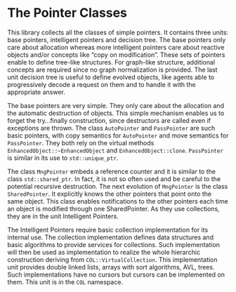 The Pointer Classes
===================

This library collects all the classes of simple pointers. It contains
three units: base pointers, intelligent pointers and decision tree.
The base pointers only care about allocation whereas more intelligent
pointers care about reactive objects and/or concepts like “copy on
modification”. These sets of pointers enable to define tree-like
structures. For graph-like structure, additional concepts are
required since no graph normalization is provided. The last unit
decision tree is useful to define evolved objects, like agents able
to progressively decode a request on them and to handle it with the
appropriate answer.

The base pointers are very simple. They only care about the
allocation and the automatic destruction of objects. This simple
mechanism enables us to forget the try…finally construction, since
destructors are called even if exceptions are thrown. The class
`AutoPointer` and `PassPointer` are such basic pointers, with copy
semantics for `AutoPointer` and move semantics for `PassPointer`. They
both rely on the virtual methods `EnhancedObject::~EnhancedObject` and
`EnhancedObject::clone`. `PassPointer` is similar in its use to
`std::unique_ptr`.

The class `MngPointer` embeds a reference counter and it is similar to
the class `std::shared_ptr`. In fact, it is not so often used and be
careful to the potential recursive destruction. The next evolution of
`MngPointer` is the class `SharedPointer`. It explicitly knows the other
pointers that point onto the same object. This class enables
notifications to the other pointers each time an object is modified
through one SharedPointer. As they use collections, they are in the
unit Intelligent Pointers.

The Intelligent Pointers require basic collection implementation for
its internal use. The collection implementation defines data
structures and basic algorithms to provide services for collections.
Such implementation will then be used as implementation to realize
the whole hierarchic construction deriving from `COL::VirtualCollection`.
This implementation unit provides double linked lists, arrays with
sort algorithms, AVL, trees. Such implementations have no cursors but
cursors can be implemented on them. This unit is in the `COL` namespace.
